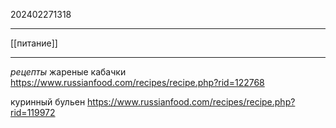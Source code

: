 202402271318
***
[[питание]]
***
*рецепты*
жареные кабачки
https://www.russianfood.com/recipes/recipe.php?rid=122768

куринный бульен
https://www.russianfood.com/recipes/recipe.php?rid=119972